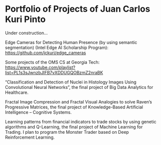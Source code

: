 # Portfolio of Projects of Juan Carlos Kuri Pinto

Under construction...

Edge Cameras for Detecting Human Presence (by using semantic segmentation) (Intel Edge AI Scholarship Program):
https://github.com/jckuri/edge_cameras 

Some projects of the OMS CS at Georgia Tech:
https://www.youtube.com/playlist?list=PL1s3sJwnzbJIFB7vXDDUGQOBzmZ2nraBK 

“Classification and Detection of Nuclei in Histology Images Using Convolutional Neural Networks”, the final project of Big Data Analytics for Healthcare.

Fractal Image Compression and Fractal Visual Analogies to solve Raven’s Progressive Matrices, the final project of Knowledge-Based Artificial Intelligence – Cognitive Systems.

Learning patterns from financial indicators to trade stocks by using genetic algorithms and Q-Learning, the final project of Machine Learning for Trading. I plan to program the Monster Trader based on Deep Reinforcement Learning.

